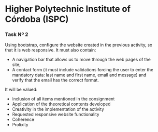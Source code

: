# Higher Polytechnic Institute of Córdoba (ISPC)

### Task Nº 2

Using bootstrap, configure the website created in the previous activity, so that it is web responsive. It must also contain:
- A navigation bar that allows us to move through the web pages of the site,
- A contact form (it must include validations forcing the user to enter the mandatory data: last name and first name, email and message) and verify that the email has the correct format.

It will be valued:
- Inclusion of all items mentioned in the consignment
- Application of the theoretical contents developed
- Creativity in the implementation of the activity
- Requested responsive website functionality
- Coherence
- Prolixity
